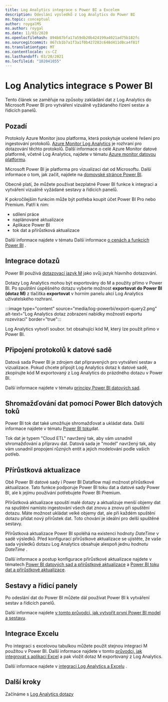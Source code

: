 ```yaml
---
title: Log Analytics integrace s Power BI a Excelem
description: Odeslání výsledků z Log Analytics do Power BI
ms.topic: conceptual
author: roygalMS
ms.author: roygal
ms.date: 11/03/2020
ms.openlocfilehash: 894b87bfa17a59db20b424199a4021ad75b182fc
ms.sourcegitcommit: 867cb1b7a1f3a1f0b427282c648d411d0ca4f81f
ms.translationtype: MT
ms.contentlocale: cs-CZ
ms.lasthandoff: 03/20/2021
ms.locfileid: "102041055"
---
```

# <a name="log-analytics-integration-with-power-bi"></a>Log Analytics integrace s Power BI

Tento článek se zaměřuje na způsoby zakládání dat z Log Analytics do Microsoft Power BI pro vytváření vizuálně vyžádaného řízení sestav a řídicích panelů. 

## <a name="background"></a>Pozadí 

Protokoly Azure Monitor jsou platforma, která poskytuje ucelené řešení pro ingestování protokolů. [Azure Monitor Log Analytics](../platform/data-platform.md#) je rozhraní pro dotazování těchto protokolů. Další informace o celé Azure Monitor datové platformě, včetně Log Analytics, najdete v tématu [Azure monitor datovou platformu](../data-platform.md). 

Microsoft Power BI je platforma pro vizualizaci dat od Microsoftu. Další informace o tom, jak začít, najdete na [domovské stránce Power BI](https://powerbi.microsoft.com/). 


Obecně platí, že můžete používat bezplatné Power BI funkce k integraci a vytváření vizuálně vyžádané sestavy a řídicích panelů.

K pokročilejším funkcím může být potřeba koupit účet Power BI Pro nebo Premium. Patří k nim: 
 - sdílení práce 
 - naplánované aktualizace
 - Aplikace Power BI 
 - tok dat a přírůstková aktualizace 

Další informace najdete v tématu Další informace [o cenách a funkcích Power BI](https://powerbi.microsoft.com/pricing/) . 

## <a name="integrating-queries"></a>Integrace dotazů  

Power BI používá [dotazovací jazyk M](/powerquery-m/power-query-m-language-specification/) jako svůj jazyk hlavního dotazování. 

Dotazy Log Analytics mohou být exportovány do M a použity přímo v Power BI. Po spuštění úspěšného dotazu vyberte možnost **exportovat do Power BI (dotaz M)** z tlačítka **exportovat** v horním panelu akcí Log Analytics uživatelského rozhraní.


:::image type="content" source="media/log-powerbi/export-query2.png" alt-text="Log Analytics dotaz zobrazení nabídky možností exportu rozevírací" border="true":::

Log Analytics vytvoří soubor. txt obsahující kód M, který lze použít přímo v Power BI.

## <a name="connecting-your-logs-to-a-dataset"></a>Připojení protokolů k datové sadě 

Datová sada Power BI je zdrojem dat připravených pro vytváření sestav a vizualizace. Pokud chcete připojit Log Analytics dotaz k datové sadě, zkopírujte kód M exportovaný z Log Analytics do prázdného dotazu v Power BI. 

Další informace najdete v tématu [principy Power BI datových sad](/power-bi/service-datasets-understand/). 

## <a name="collect-data-with-power-bi-dataflows"></a>Shromažďování dat pomocí Power BIch datových toků 

Power BI tok dat také umožňuje shromažďovat a ukládat data. Další informace najdete v tématu [Power BI toku](/power-bi/service-dataflows-overview)dat.

Tok dat je typem "Cloud ETL" navržený tak, aby vám usnadnil shromažďování a přípravu dat. Datová sada je "model" navržený tak, aby vám usnadnil propojení různých entit a jejich modelování podle vašich potřeb.

## <a name="incremental-refresh"></a>Přírůstková aktualizace 

Obě Power BI datové sady i Power BI Dataflow mají možnost přírůstkové aktualizace. Tato funkce podporuje Power BI toku dat a datové sady Power BI, ale k jejímu používání potřebujete Power BI Premium.  


Přírůstková aktualizace spouští malé dotazy a aktualizuje menší objemy dat na spuštění namísto ingestování všech dat znovu a znovu při spuštění dotazu. Máte možnost ukládat velké objemy dat, ale při každém spuštění dotazu přidat nový přírůstek dat. Toto chování je ideální pro delší spuštěné sestavy.

Přírůstková aktualizace Power BI spoléhá na existenci hodnoty *DateTime* v sadě výsledků. Před konfigurací přírůstkové aktualizace se ujistěte, že vaše sada výsledků dotazu Log Analytics obsahuje alespoň jednu *hodnotu DateTime* . 

Další informace a postup konfigurace přírůstkové aktualizace najdete v tématech [Power BI datových sad a přírůstkové aktualizace](/power-bi/service-premium-incremental-refresh) a [Power BI toku dat a přírůstkové aktualizace](/power-bi/service-dataflows-incremental-refresh).

## <a name="reports-and-dashboards"></a>Sestavy a řídicí panely

Po odeslání dat do Power BI můžete dál používat Power BI k vytváření sestav a řídicích panelů.

Další informace najdete [v tomto průvodci, jak vytvořit první Power BI model a sestavu](/learn/modules/build-your-first-power-bi-report/).  

## <a name="excel-integration"></a>Integrace Excelu

Pro integraci s excelovou tabulkou můžete použít stejnou integraci M použitou v Power BI. Další informace najdete v tomto [průvodci, jak integrovat s aplikací Excel](https://support.microsoft.com/office/import-data-from-external-data-sources-power-query-be4330b3-5356-486c-a168-b68e9e616f5a) a pak vložit dotaz M exportovaný z Log Analytics.

Další informace najdete v [integraci Log Analytics a Excelu](log-excel.md) .

## <a name="next-steps"></a>Další kroky

Začínáme s [Log Analytics dotazy](./log-query-overview.md)